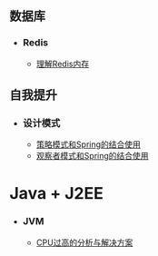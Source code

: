 ## 数据库

- ### Redis
  - [理解Redis内存](DB/redis/RedisMemory.md)

## 自我提升

- ### 设计模式
  - [策略模式和Spring的结合使用](Promotion/DesignPatterns/StrategyPattern.md)
  - [观察者模式和Spring的结合使用](Promotion/DesignPatterns/ObserverPattern.md)

# Java + J2EE

- ### JVM
  - [CPU过高的分析与解决方案](JavaJ2EE/JVM/SolveCPUHigher.md)

  

